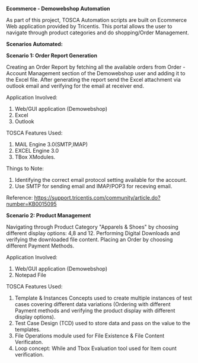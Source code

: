 **Ecommerce - Demowebshop Automation**

As part of this project, TOSCA Automation scripts are built on Ecommerce Web application provided by Tricentis. 
This portal allows the user to navigate through product categories and do shopping/Order Management.

**Scenarios Automated:**

**Scenario 1: Order Report Generation**

Creating an Order Report by fetching all the available orders from Order - Account Management section of the Demowebshop user and adding it to the Excel file. After generating the report send the Excel attachment via outlook email and verifying for the email at receiver end.

Application Involved:
1. Web/GUI application (Demowebshop)
2. Excel
3. Outlook

TOSCA Features Used:
1. MAIL Engine 3.0(SMTP,IMAP)
2. EXCEL Engine 3.0
3. TBox XModules.

Things to Note:
1. Identifying the correct email protocol setting available for the account. 
2. Use SMTP for sending email and IMAP/POP3 for receving email.

Reference: https://support.tricentis.com/community/article.do?number=KB0015095

**Scenario 2: Product Management**

Navigating through Product Category  "Apparels & Shoes" by choosing different display options: 4,8 and 12. 
Performing Digital Downloads and verifying the downloaded file content.
Placing an Order by choosing different Payment Methods.

Application Involved:
1. Web/GUI application (Demowebshop)
2. Notepad File

TOSCA Features Used:
1. Template & Instances Concepts used to create multiple instances of test cases covering different data variations (Ordering with different Payment methods and verifying the product display with different display options).
2. Test Case Design (TCD) used to store data and pass on the value to the templates.
3. File Operations module used for File Existence & File Content Verificaton.
4. Loop concept: While and Tbox Evaluation tool used for Item count verification.
